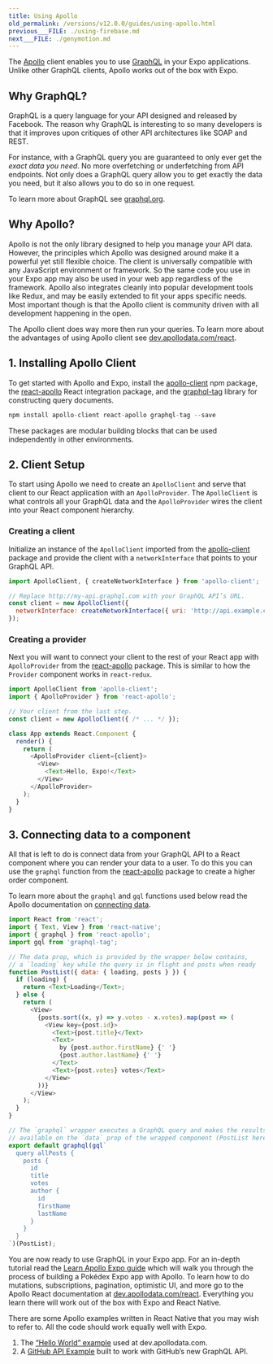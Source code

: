 ```yaml
---
title: Using Apollo
old_permalink: /versions/v12.0.0/guides/using-apollo.html
previous___FILE: ./using-firebase.md
next___FILE: ./genymotion.md
---
```


The [Apollo](http://www.apollodata.com/) client enables you to use [GraphQL](http://graphql.org/) in your Expo applications. Unlike other GraphQL clients, Apollo works out of the box with Expo.

## Why GraphQL?

GraphQL is a query language for your API designed and released by Facebook. The reason why GraphQL is interesting to so many developers is that it improves upon critiques of other API architectures like SOAP and REST.

For instance, with a GraphQL query you are guaranteed to only ever get the _exact data you need_. No more overfetching or underfetching from API endpoints. Not only does a GraphQL query allow you to get exactly the data you need, but it also allows you to do so in one request.

To learn more about GraphQL see [graphql.org](http://graphql.org/).

## Why Apollo?

Apollo is not the only library designed to help you manage your API data. However, the principles which Apollo was designed around make it a powerful yet still flexible choice. The client is universally compatible with any JavaScript environment or framework. So the same code you use in your Expo app may also be used in your web app regardless of the framework. Apollo also integrates cleanly into popular development tools like Redux, and may be easily extended to fit your apps specific needs. Most important though is that the Apollo client is community driven with all development happening in the open.

The Apollo client does way more then run your queries. To learn more about the advantages of using Apollo client see [dev.apollodata.com/react](http://dev.apollodata.com/react/).

## 1. Installing Apollo Client

To get started with Apollo and Expo, install the [apollo-client](http://npmjs.com/apollo-client) npm package, the [react-apollo](https://www.npmjs.com/package/react-apollo) React integration package, and the [graphql-tag](https://www.npmjs.com/package/graphql-tag) library for constructing query documents.

```javascript
npm install apollo-client react-apollo graphql-tag --save
```

These packages are modular building blocks that can be used independently in other environments.

## 2. Client Setup

To start using Apollo we need to create an `ApolloClient` and serve that client to our React application with an `ApolloProvider`. The `ApolloClient` is what controls all your GraphQL data and the `ApolloProvider` wires the client into your React component hierarchy.

### Creating a client

Initialize an instance of the `ApolloClient` imported from the [apollo-client](http://npmjs.com/apollo-client) package and provide the client with a `networkInterface` that points to your GraphQL API.

```javascript
import ApolloClient, { createNetworkInterface } from 'apollo-client';

// Replace http://my-api.graphql.com with your GraphQL API’s URL.
const client = new ApolloClient({
  networkInterface: createNetworkInterface({ uri: 'http://api.example.com/graphql' }),
});
```

### Creating a provider

Next you will want to connect your client to the rest of your React app with `ApolloProvider` from the [react-apollo](https://www.npmjs.com/package/react-apollo) package. This is similar to how the `Provider` component works in `react-redux`.

```javascript
import ApolloClient from 'apollo-client';
import { ApolloProvider } from 'react-apollo';

// Your client from the last step.
const client = new ApolloClient({ /* ... */ });

class App extends React.Component {
  render() {
    return (
      <ApolloProvider client={client}>
        <View>
          <Text>Hello, Expo!</Text>
        </View>
      </ApolloProvider>
    );
  }
}
```

## 3. Connecting data to a component

All that is left to do is connect data from your GraphQL API to a React component where you can render your data to a user. To do this you can use the `graphql` function from the [react-apollo](https://www.npmjs.com/package/react-apollo) package to create a higher order component.

To learn more about the `graphql` and `gql` functions used below read the Apollo documentation on [connecting data](http://dev.apollodata.com/react/higher-order-components.html).

```javascript
import React from 'react';
import { Text, View } from 'react-native';
import { graphql } from 'react-apollo';
import gql from 'graphql-tag';

// The data prop, which is provided by the wrapper below contains,
// a `loading` key while the query is in flight and posts when ready
function PostList({ data: { loading, posts } }) {
  if (loading) {
    return <Text>Loading</Text>;
  } else {
    return (
      <View>
        {posts.sort((x, y) => y.votes - x.votes).map(post => (
          <View key={post.id}>
            <Text>{post.title}</Text>
            <Text>
              by {post.author.firstName} {' '}
              {post.author.lastName} {' '}
            </Text>
            <Text>{post.votes} votes</Text>
          </View>
        ))}
      </View>
    );
  }
}

// The `graphql` wrapper executes a GraphQL query and makes the results
// available on the `data` prop of the wrapped component (PostList here)
export default graphql(gql`
  query allPosts {
    posts {
      id
      title
      votes
      author {
        id
        firstName
        lastName
      }
    }
  }
`)(PostList);
```

You are now ready to use GraphQL in your Expo app. For an in-depth tutorial read the [Learn Apollo Expo guide](https://www.learnapollo.com/tutorial-react-native-exponent/rne-01) which will walk you through the process of building a Pokédex Expo app with Apollo. To learn how to do mutations, subscriptions, pagination, optimistic UI, and more go to the Apollo React documentation at [dev.apollodata.com/react](http://dev.apollodata.com/react/). Everything you learn there will work out of the box with Expo and React Native.

There are some Apollo examples written in React Native that you may wish to refer to. All the code should work equally well with Expo.

1.  The [“Hello World” example](https://github.com/apollostack/frontpage-react-native-app) used at dev.apollodata.com.
2.  A [GitHub API Example](https://github.com/apollostack/GitHub-GraphQL-API-Example) built to work with GitHub’s new GraphQL API.
